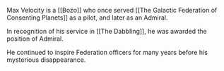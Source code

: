Max Velocity is a [[Bozo]] who once served [[The Galactic Federation of Consenting Planets]] as a pilot, and later as an Admiral.

In recognition of his service in [[The Dabbling]], he was awarded the position of Admiral.

He continued to inspire Federation officers for many years before his mysterious disappearance.